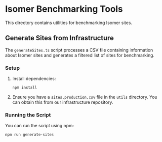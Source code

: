 # Isomer Benchmarking Tools

This directory contains utilities for benchmarking Isomer sites.

## Generate Sites from Infrastructure

The `generateSites.ts` script processes a CSV file containing information about Isomer sites and generates a filtered list of sites for benchmarking.

### Setup

1. Install dependencies:

   ```bash
   npm install
   ```

2. Ensure you have a `sites.production.csv` file in the `utils` directory. You can obtain this from our infrastructure repository.

### Running the Script

You can run the script using npm:

```bash
npm run generate-sites
```
